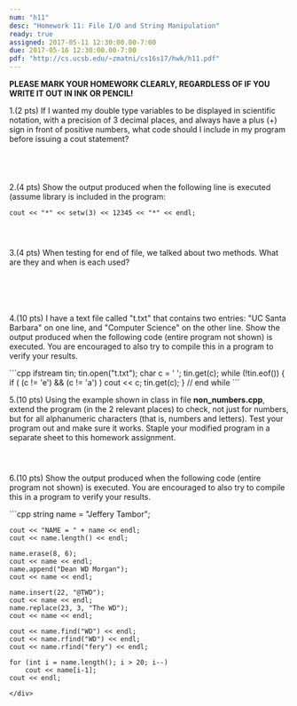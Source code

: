 ```yaml
---
num: "h11"
desc: "Homework 11: File I/O and String Manipulation"
ready: true
assigned: 2017-05-11 12:30:00.00-7:00
due: 2017-05-16 12:30:00.00-7:00
pdf: "http://cs.ucsb.edu/~zmatni/cs16s17/hwk/h11.pdf"
---
```

<b>PLEASE MARK YOUR HOMEWORK CLEARLY, REGARDLESS OF IF YOU WRITE IT OUT IN INK OR PENCIL!</b>

1.(2 pts) If I wanted my double type variables to be displayed in scientific notation, with a precision of 3 decimal places, and always have a plus (+) sign in front of positive numbers, what code should I include in my program before issuing a cout statement?
<div style="margin-bottom:5em"></div>

2.(4 pts) Show the output produced when the following line is executed (assume library <iomanip> is included in the program:

`cout << "*" << setw(3) << 12345 << "*" << endl;`

<div style="margin-bottom:4em"></div>

3.(4 pts) When testing for end of file, we talked about two methods. What are they and when is each used?
<div style="margin-bottom:6em"></div>

4.(10 pts) I have a text file called "t.txt" that contains two entries: "UC Santa Barbara" on one line, and "Computer Science" on the other line. Show the output produced when the following code (entire program not shown) is executed. You are encouraged to also try to compile this in a program to verify your results.

<div markdown="1">
```cpp
  ifstream tin;
  tin.open("t.txt");
  char c = ' ';
  tin.get(c);
  while (!tin.eof()) {
    if ( (c != 'e') && (c != 'a') ) 
        cout << c;
  tin.get(c); }  // end while
```
</div>
<div class="pagebreak"></div>

5.(10 pts) Using the example shown in class in file <b>non_numbers.cpp</b>, extend the program (in the 2 relevant places) to check, not just for numbers, but for all alphanumeric characters (that is, numbers and letters). Test your program out and make sure it works. Staple your modified program in a separate sheet to this homework assignment. 
<div style="margin-bottom:4em"></div>

6.(10 pts) Show the output produced when the following code (entire program not shown) is executed. You are encouraged to also try to compile this in a program to verify your results.

<div markdown="1">
```cpp
    string name = "Jeffery Tambor";

    cout << "NAME = " + name << endl;
    cout << name.length() << endl;

    name.erase(8, 6);
    cout << name << endl;
    name.append("Dean WD Morgan");
    cout << name << endl;

    name.insert(22, "@TWD");
    cout << name << endl;
    name.replace(23, 3, "The WD");
    cout << name << endl;

    cout << name.find("WD") << endl;
    cout << name.rfind("WD") << endl;
    cout << name.rfind("fery") << endl;

    for (int i = name.length(); i > 20; i--)
        cout << name[i-1];
    cout << endl;
```
</div>
